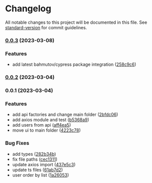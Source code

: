 # Changelog

All notable changes to this project will be documented in this file. See [standard-version](https://github.com/conventional-changelog/standard-version) for commit guidelines.

### [0.0.3](https://github.com/kdhttps/react-clean-ts/compare/v0.0.2...v0.0.3) (2023-03-08)


### Features

* add latest bahmutov/cypress package integration ([258c9c6](https://github.com/kdhttps/react-clean-ts/commit/258c9c6d9ed7fb5c0432edcadc2fe4c8f7512931))

### [0.0.2](https://github.com/kdhttps/react-clean-ts/compare/v0.0.1...v0.0.2) (2023-03-04)

### 0.0.1 (2023-03-04)


### Features

* add api factories and change main folder ([2bfdc06](https://github.com/kdhttps/react-clean-ts/commit/2bfdc06791fb420ef079e0480968bc34f01fa5f2))
* add axios module and test ([b5368a9](https://github.com/kdhttps/react-clean-ts/commit/b5368a94885d94cc2dacea26dcb4fc4193038f39))
* add users from api ([aff4ea5](https://github.com/kdhttps/react-clean-ts/commit/aff4ea500f11fa5a3996887af8d1cc937e137fab))
* move ui to main folder ([4223c78](https://github.com/kdhttps/react-clean-ts/commit/4223c782ba32305560a6028b980230c6aee60232))


### Bug Fixes

* add types ([282b34b](https://github.com/kdhttps/react-clean-ts/commit/282b34b683c8f66d833df3a325f5c1cdcf24e6ab))
* fix file paths ([cec1311](https://github.com/kdhttps/react-clean-ts/commit/cec13112d2f6f03eb81d65e642bf75cac4457b33))
* update axios import ([437e5c3](https://github.com/kdhttps/react-clean-ts/commit/437e5c3d63a0aba75287b633653db53c1899e99f))
* update ts files ([61ab7d2](https://github.com/kdhttps/react-clean-ts/commit/61ab7d2b1379809802d5e732671d0ec739baca6d))
* user order by list ([1a26053](https://github.com/kdhttps/react-clean-ts/commit/1a260532aa74dbec5ab1951d5e7e6110f56e8fbf))
